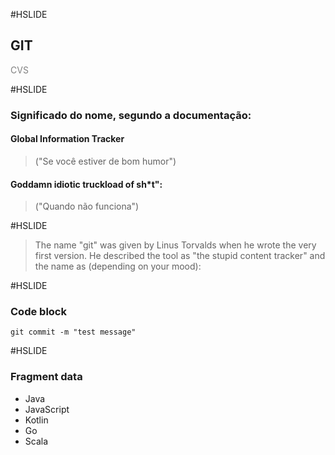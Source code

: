 #HSLIDE

## GIT

<span style="color:gray">CVS</span>

#HSLIDE

### Significado do nome, segundo a documentação:

#### Global Information Tracker
> ("Se você estiver de bom humor")

#### Goddamn idiotic truckload of sh*t":
> ("Quando não funciona")

#HSLIDE

> The name "git" was given by Linus Torvalds when he wrote the very first version. He described the tool as "the stupid content tracker" and the name as (depending on your mood):

#HSLIDE

### Code block
```
git commit -m "test message"
```
#HSLIDE

### Fragment data
- Java
- JavaScript <!-- .element: class="fragment" -->
- Kotlin     <!-- .element: class="fragment" -->
- Go         <!-- .element: class="fragment" -->
- Scala      <!-- .element: class="fragment" -->
